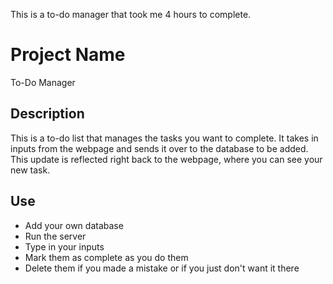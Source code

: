 This is a to-do manager that took me 4 hours to complete.

# Project Name

To-Do Manager

## Description

This is a to-do list that manages the tasks you want to complete. It takes in inputs from the webpage and sends it over to the database to be added. This update is reflected right back to the webpage, where you can see your new task.

## Use
- Add your own database
- Run the server
- Type in your inputs
- Mark them as complete as you do them
- Delete them if you made a mistake or if you just don't want it there